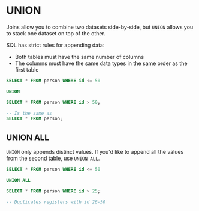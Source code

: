 # UNION
Joins allow you to combine two datasets side-by-side, but `UNION` allows you to stack one dataset on top of the other.

SQL has strict rules for appending data:
- Both tables must have the same number of columns
- The columns must have the same data types in the same order as the first table
```SQL
SELECT * FROM person WHERE id <= 50

UNION

SELECT * FROM person WHERE id > 50;

-- Is the same as
SELECT * FROM person;
```
## UNION ALL
`UNION` only appends distinct values. If you'd like to append all the values from the second table, use `UNION ALL`.
```SQL
SELECT * FROM person WHERE id <= 50

UNION ALL

SELECT * FROM person WHERE id > 25;

-- Duplicates registers with id 26-50
```